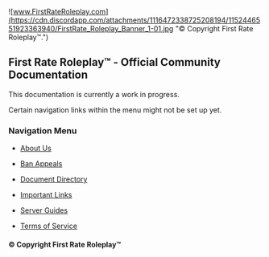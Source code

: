 ![www.FirstRateRoleplay.com](https://cdn.discordapp.com/attachments/1116472338725208194/1152446551923363940/FirstRate_Roleplay_Banner_1-01.jpg "© Copyright First Rate Roleplay™.")
## First Rate Roleplay™ - Official Community Documentation
This documentation is currently a work in progress. 

Certain navigation links within the menu might not be set up yet. 


### Navigation Menu
  
- [About Us](https://docs.FirstRateRoleplay.com/community/AboutUs.html)

- [Ban Appeals](https://docs.FirstRateRoleplay.com/community/BanAppeals.html)

- [Document Directory](https://docs.FirstRateRoleplay.com/community/Document-Directory.html)

- [Important Links](https://docs.FirstRateRoleplay.com/community/ImportantLinks.html)

- [Server Guides](https://docs.FirstRateRoleplay.com/server-guides/About-Guides.html)

- [Terms of Service](https://docs.FirstRateRoleplay.com/community/Terms-Of-Service.html)


#### © Copyright First Rate Roleplay™

